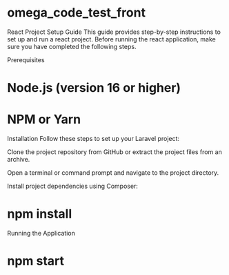 # omega_code_test_front

React Project Setup Guide
This guide provides step-by-step instructions to set up and run a react project. Before running the react application, make sure you have completed the following steps.

Prerequisites
# Node.js (version 16 or higher)
# NPM or Yarn

Installation
Follow these steps to set up your Laravel project:

Clone the project repository from GitHub or extract the project files from an archive.

Open a terminal or command prompt and navigate to the project directory.

Install project dependencies using Composer:
#  npm install

Running the Application
#  npm start
